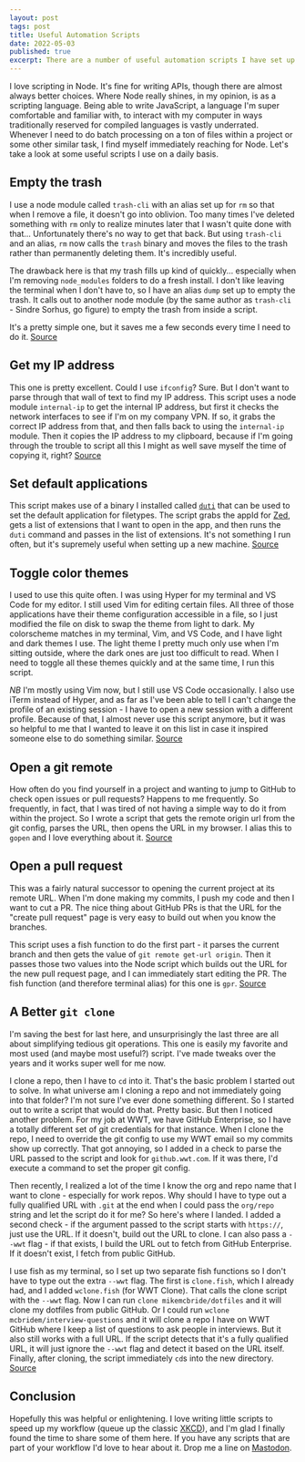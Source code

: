 ```yaml
---
layout: post
tags: post
title: Useful Automation Scripts
date: 2022-05-03
published: true
excerpt: There are a number of useful automation scripts I have set up over the years in my dotfiles. I'll share some of the ones I use on a daily basis to boost my productivity.
---
```


I love scripting in Node. It's fine for writing APIs, though there are almost always better choices. Where Node really shines, in my opinion, is as a scripting language.
Being able to write JavaScript, a language I'm super comfortable and familiar with, to interact with my computer in ways traditionally reserved for compiled languages is vastly underrated.
Whenever I need to do batch processing on a ton of files within a project or some other similar task, I find myself immediately reaching for Node. Let's take a look at some useful scripts I use on a daily basis.

## Empty the trash

I use a node module called `trash-cli` with an alias set up for `rm` so that when I remove a file, it doesn't go into oblivion.
Too many times I've deleted something with `rm` only to realize minutes later that I wasn't quite done with that...
Unfortunately there's no way to get that back. But using `trash-cli` and an alias, `rm` now calls the `trash` binary and moves
the files to the trash rather than permanently deleting them. It's incredibly useful.

The drawback here is that my trash fills up kind of quickly... especially when I'm removing `node_modules` folders to do a fresh install.
I don't like leaving the terminal when I don't have to, so I have an alias `dump` set up to empty the trash. It calls out
to another node module (by the same author as `trash-cli` - Sindre Sorhus, go figure) to empty the trash from inside a script.

It's a pretty simple one, but it saves me a few seconds every time I need to do it. [Source](https://github.com/mikemcbride/dotfiles/tree/main/scripts/emptyTrash.mjs)

## Get my IP address

This one is pretty excellent. Could I use `ifconfig`? Sure. But I don't want to parse through that wall of text to find my IP address.
This script uses a node module `internal-ip` to get the internal IP address, but first it checks the network interfaces to see if I'm
on my company VPN. If so, it grabs the correct IP address from that, and then falls back to using the `internal-ip` module. Then it 
copies the IP address to my clipboard, because if I'm going through the trouble to script all this I might as well save myself the time
of copying it, right? [Source](https://github.com/mikemcbride/dotfiles/tree/main/scripts/getIp.mjs)

## Set default applications

This script makes use of a binary I installed called [`duti`](https://github.com/moretension/duti) that can be used to set 
the default application for filetypes. The script grabs the appId for [Zed](https://zed.dev), gets a list of extensions that I want to open
in the app, and then runs the `duti` command and passes in the list of extensions. It's not something I run often, but it's supremely useful when setting up a new machine.
[Source](https://github.com/mikemcbride/dotfiles/tree/main/scripts/setDefaultApplications.js)

## Toggle color themes

I used to use this quite often. I was using Hyper for my terminal and VS Code for my editor. I still used Vim for editing certain files. All three of those applications have their theme configuration accessible in a file, so I just modified the file on disk to swap the theme from light to dark. My colorscheme matches in my terminal, Vim, and VS Code, and I have light and dark themes I use. The light theme I pretty much only use when I'm sitting outside, where the dark ones are just too difficult to read. When I need to toggle all these themes quickly and at the same time, I run this script.

*NB* I'm mostly using Vim now, but I still use VS Code occasionally. I also use iTerm instead of Hyper, and as far as I've been able to tell I can't change the profile of an existing session - I have to open a new session with a different profile. Because of that, I almost never use this script anymore, but it was so helpful to me that I wanted to leave it on this list in case it inspired someone else to do something similar. [Source](https://github.com/mikemcbride/dotfiles/tree/main/scripts/toggleThemes.mjs)

## Open a git remote

How often do you find yourself in a project and wanting to jump to GitHub to check open issues or pull requests? Happens to me frequently.
So frequently, in fact, that I was tired of not having a simple way to do it from within the project. So I wrote a script
that gets the remote origin url from the git config, parses the URL, then opens the URL in my browser. I alias this to `gopen`
and I love everything about it. [Source](https://github.com/mikemcbride/dotfiles/tree/main/scripts/openGitRepo.mjs)

## Open a pull request

This was a fairly natural successor to opening the current project at its remote URL. When I'm done making my commits, I push
my code and then I want to cut a PR. The nice thing about GitHub PRs is that the URL for the "create pull request" page is
very easy to build out when you know the branches.

This script uses a fish function to do the first part - it parses the current branch and then gets the value of `git remote get-url origin`.
Then it passes those two values into the Node script which builds out the URL for the new pull request page, and I can immediately
start editing the PR. The fish function (and therefore terminal alias) for this one is `gpr`. [Source](https://github.com/mikemcbride/dotfiles/tree/main/scripts/openGitPullRequest.mjs)

## A Better `git clone`

I'm saving the best for last here, and unsurprisingly the last three are all about simplifying tedious git operations.
This one is easily my favorite and most used (and maybe most useful?) script. I've made tweaks over the years and it works super well for me now.

I clone a repo, then I have to `cd` into it. That's the basic problem I started out to solve. In what universe am I cloning a repo and not immediately going into that folder?
I'm not sure I've ever done something different. So I started out to write a script that would do that. Pretty basic.
But then I noticed another problem. For my job at WWT, we have GitHub Enterprise, so I have a totally different set of git credentials for that instance.
When I clone the repo, I need to override the git config to use my WWT email so my commits show up correctly.
That got annoying, so I added in a check to parse the URL passed to the script and look for `github.wwt.com`. If it was there, I'd execute a command to set the proper git config.

Then recently, I realized a lot of the time I know the org and repo name that I want to clone - especially for work repos.
Why should I have to type out a fully qualified URL with `.git` at the end when I could pass the `org/repo` string and let the script do it for me?
So here's where I landed. I added a second check - if the argument passed to the script starts with `https://`, just use the URL.
If it doesn't, build out the URL to clone. I can also pass a `--wwt` flag - if that exists, I build the URL out to fetch from GitHub Enterprise.
If it doesn't exist, I fetch from public GitHub.

I use fish as my terminal, so I set up two separate fish functions so I don't have to type out the extra `--wwt` flag.
The first is `clone.fish`, which I already had, and I added `wclone.fish` (for WWT Clone). That calls the clone script with the `--wwt` flag.
Now I can run `clone mikemcbride/dotfiles` and it will clone my dotfiles from public GitHub. Or I could run `wclone mcbridem/interview-questions`
and it will clone a repo I have on WWT GitHub where I keep a list of questions to ask people in interviews. But it also still works with a full URL.
If the script detects that it's a fully qualified URL, it will just ignore the `--wwt` flag and detect it based on the URL itself.
Finally, after cloning, the script immediately `cd`s into the new directory. [Source](https://github.com/mikemcbride/dotfiles/scripts/clone.mjs)

## Conclusion

Hopefully this was helpful or enlightening. I love writing little scripts to speed up my workflow (queue up the classic [XKCD](https://xkcd.com/1319/)),
and I'm glad I finally found the time to share some of them here. If you have any scripts that are part of your workflow I'd love to hear about it.
Drop me a line on [Mastodon](https://mastodon.social/@mcbridem).
